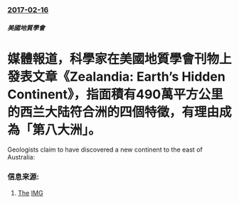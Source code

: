 ### [2017-02-16](/news/2017/02/16/index.md)

##### 美國地質學會
# 媒體報道，科學家在美國地質學會刊物上發表文章《Zealandia: Earth’s Hidden Continent》，指面積有490萬平方公里的西兰大陆符合洲的四個特徵，有理由成為「第八大洲」。 

Geologists claim to have discovered a new continent to the east of Australia:


### 信息来源:

1. [The](http://www.telegraph.co.uk/news/2017/02/16/scientists-discover-eighth-continent-zealandia/) [IMG](https://www.telegraph.co.uk/content/dam/news/2017/02/16/JS102997395_AFP_New-Zealand-Awaroa-Beach-xlarge_trans_NvBQzQNjv4BqZgEkZX3M936N5BQK4Va8RQJ6Ra64K3tAxfZq0dvIBJw.jpg)
